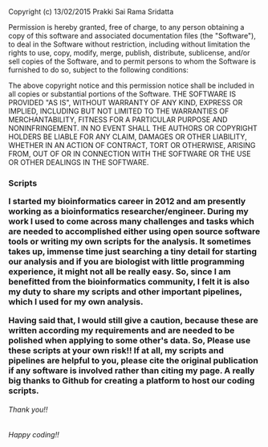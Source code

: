 

Copyright (c) 13/02/2015 Prakki Sai Rama Sridatta


Permission is hereby granted, free of charge, to any person obtaining a copy
of this software and associated documentation files (the "Software"), to deal
in the Software without restriction, including without limitation the rights
to use, copy, modify, merge, publish, distribute, sublicense, and/or sell
copies of the Software, and to permit persons to whom the Software is
furnished to do so, subject to the following conditions:


The above copyright notice and this permission notice shall be included in
all copies or substantial portions of the Software.
THE SOFTWARE IS PROVIDED "AS IS", WITHOUT WARRANTY OF ANY KIND, EXPRESS OR
IMPLIED, INCLUDING BUT NOT LIMITED TO THE WARRANTIES OF MERCHANTABILITY,
FITNESS FOR A PARTICULAR PURPOSE AND NONINFRINGEMENT. IN NO EVENT SHALL THE
AUTHORS OR COPYRIGHT HOLDERS BE LIABLE FOR ANY CLAIM, DAMAGES OR OTHER
LIABILITY, WHETHER IN AN ACTION OF CONTRACT, TORT OR OTHERWISE, ARISING
FROM, OUT OF OR IN CONNECTION WITH THE SOFTWARE OR THE USE OR OTHER DEALINGS IN
THE SOFTWARE.


<h3> Scripts

I started my bioinformatics career in 2012 and am presently working as a bioinformatics researcher/engineer. During my work I used to come across many challenges and tasks which are needed to accomplished either using open source software tools or writing my own scripts for the analysis. It sometimes takes up, immense time just searching a tiny detail for starting our analysis and if you are biologist with little programming experience, it might not all be really easy. So, since I am benefitted from the bioinformatics community, I felt it is also my duty to share my scripts and other important pipelines, which I used for my own analysis.

Having said that, I would still give a caution, because these are written according my requirements and are needed to be polished when applying to some other's data. So, Please use these scripts at your own risk!! If at all, my scripts and pipelines are helpful to you, please cite the original publication if any software is involved rather than citing my page. A really big thanks to Github for creating a platform to host our coding scripts. 

 <h6>Thank you!! <h6>Happy coding!!

